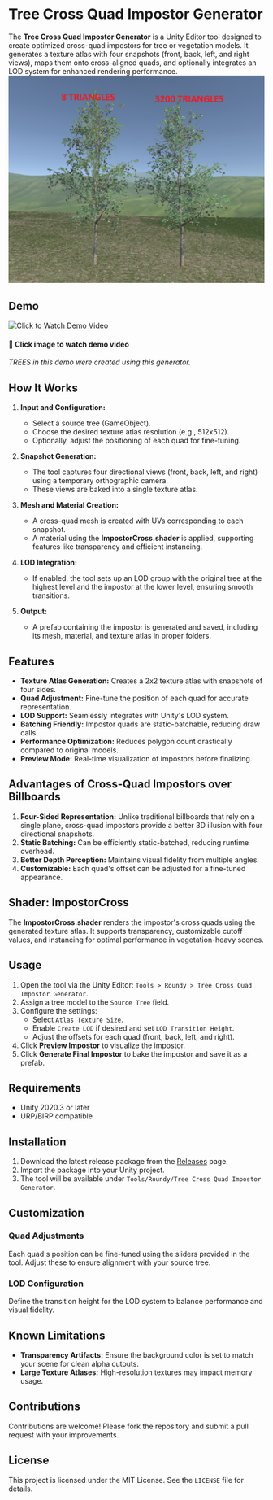 # Tree Cross Quad Impostor Generator

The **Tree Cross Quad Impostor Generator** is a Unity Editor tool designed to create optimized cross-quad impostors for tree or vegetation models. It generates a texture atlas with four snapshots (front, back, left, and right views), maps them onto cross-aligned quads, and optionally integrates an LOD system for enhanced rendering performance.
![Screenshot](screenshot.png)

## Demo

[<img src="https://img.youtube.com/vi/Sw4tQi6weog/maxresdefault.jpg" width="600px" alt="Click to Watch Demo Video">](https://youtu.be/Sw4tQi6weog)
#### 🎥 Click image to watch demo video

*TREES in this demo were created using this generator.*

## How It Works

1. **Input and Configuration:**
   - Select a source tree (GameObject).
   - Choose the desired texture atlas resolution (e.g., 512x512).
   - Optionally, adjust the positioning of each quad for fine-tuning.

2. **Snapshot Generation:**
   - The tool captures four directional views (front, back, left, and right) using a temporary orthographic camera.
   - These views are baked into a single texture atlas.

3. **Mesh and Material Creation:**
   - A cross-quad mesh is created with UVs corresponding to each snapshot.
   - A material using the **ImpostorCross.shader** is applied, supporting features like transparency and efficient instancing.

4. **LOD Integration:**
   - If enabled, the tool sets up an LOD group with the original tree at the highest level and the impostor at the lower level, ensuring smooth transitions.

5. **Output:**
   - A prefab containing the impostor is generated and saved, including its mesh, material, and texture atlas in proper folders.

## Features

- **Texture Atlas Generation:** Creates a 2x2 texture atlas with snapshots of four sides.
- **Quad Adjustment:** Fine-tune the position of each quad for accurate representation.
- **LOD Support:** Seamlessly integrates with Unity's LOD system.
- **Batching Friendly:** Impostor quads are static-batchable, reducing draw calls.
- **Performance Optimization:** Reduces polygon count drastically compared to original models.
- **Preview Mode:** Real-time visualization of impostors before finalizing.

## Advantages of Cross-Quad Impostors over Billboards

1. **Four-Sided Representation:** Unlike traditional billboards that rely on a single plane, cross-quad impostors provide a better 3D illusion with four directional snapshots.
2. **Static Batching:** Can be efficiently static-batched, reducing runtime overhead.
3. **Better Depth Perception:** Maintains visual fidelity from multiple angles.
4. **Customizable:** Each quad's offset can be adjusted for a fine-tuned appearance.

## Shader: ImpostorCross

The **ImpostorCross.shader** renders the impostor's cross quads using the generated texture atlas. It supports transparency, customizable cutoff values, and instancing for optimal performance in vegetation-heavy scenes.

## Usage

1. Open the tool via the Unity Editor: `Tools > Roundy > Tree Cross Quad Impostor Generator`.
2. Assign a tree model to the `Source Tree` field.
3. Configure the settings:
   - Select `Atlas Texture Size`.
   - Enable `Create LOD` if desired and set `LOD Transition Height`.
   - Adjust the offsets for each quad (front, back, left, and right).
4. Click **Preview Impostor** to visualize the impostor.
5. Click **Generate Final Impostor** to bake the impostor and save it as a prefab.

## Requirements

- Unity 2020.3 or later
- URP/BIRP compatible

## Installation

1. Download the latest release package from the [Releases](https://github.com/roundyyy/TreeCrossQuadImpostorGenerator) page.
2. Import the package into your Unity project.
3. The tool will be available under `Tools/Roundy/Tree Cross Quad Impostor Generator`.

## Customization

### Quad Adjustments
Each quad's position can be fine-tuned using the sliders provided in the tool. Adjust these to ensure alignment with your source tree.

### LOD Configuration
Define the transition height for the LOD system to balance performance and visual fidelity.

## Known Limitations

- **Transparency Artifacts:** Ensure the background color is set to match your scene for clean alpha cutouts.
- **Large Texture Atlases:** High-resolution textures may impact memory usage.

## Contributions

Contributions are welcome! Please fork the repository and submit a pull request with your improvements.

## License

This project is licensed under the MIT License. See the `LICENSE` file for details.
